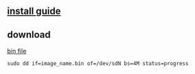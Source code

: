

## [install guide](https://support.google.com/chromeosflex/answer/11552529)


## download 
[bin file](https://dl.google.com/chromeos-flex/images/latest.bin.zip)

```
sudo dd if=image_name.bin of=/dev/sdN bs=4M status=progress
```
